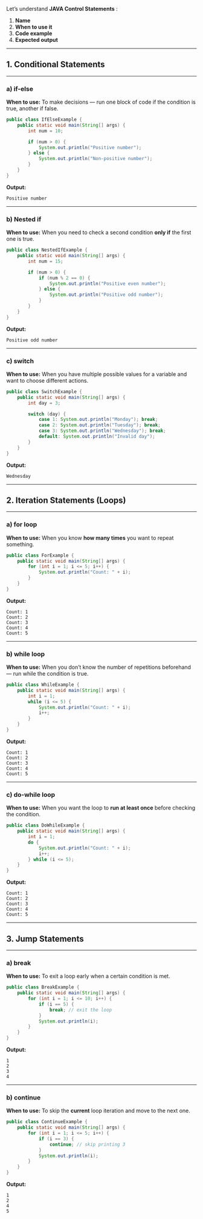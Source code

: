 Let’s understand **JAVA Control Statements** :

1. **Name**
2. **When to use it**
3. **Code example**
4. **Expected output**

---

## **1. Conditional Statements**

---

### **a) if-else**

**When to use:**
To make decisions — run one block of code if the condition is true, another if false.

```java
public class IfElseExample {
    public static void main(String[] args) {
        int num = 10;

        if (num > 0) {
            System.out.println("Positive number");
        } else {
            System.out.println("Non-positive number");
        }
    }
}
```

**Output:**

```
Positive number
```

---

### **b) Nested if**

**When to use:**
When you need to check a second condition **only if** the first one is true.

```java
public class NestedIfExample {
    public static void main(String[] args) {
        int num = 15;

        if (num > 0) {
            if (num % 2 == 0) {
                System.out.println("Positive even number");
            } else {
                System.out.println("Positive odd number");
            }
        }
    }
}
```

**Output:**

```
Positive odd number
```

---

### **c) switch**

**When to use:**
When you have multiple possible values for a variable and want to choose different actions.

```java
public class SwitchExample {
    public static void main(String[] args) {
        int day = 3;

        switch (day) {
            case 1: System.out.println("Monday"); break;
            case 2: System.out.println("Tuesday"); break;
            case 3: System.out.println("Wednesday"); break;
            default: System.out.println("Invalid day");
        }
    }
}
```

**Output:**

```
Wednesday
```

---

## **2. Iteration Statements (Loops)**

---

### **a) for loop**

**When to use:**
When you know **how many times** you want to repeat something.

```java
public class ForExample {
    public static void main(String[] args) {
        for (int i = 1; i <= 5; i++) {
            System.out.println("Count: " + i);
        }
    }
}
```

**Output:**

```
Count: 1
Count: 2
Count: 3
Count: 4
Count: 5
```

---

### **b) while loop**

**When to use:**
When you don’t know the number of repetitions beforehand — run while the condition is true.

```java
public class WhileExample {
    public static void main(String[] args) {
        int i = 1;
        while (i <= 5) {
            System.out.println("Count: " + i);
            i++;
        }
    }
}
```

**Output:**

```
Count: 1
Count: 2
Count: 3
Count: 4
Count: 5
```

---

### **c) do-while loop**

**When to use:**
When you want the loop to **run at least once** before checking the condition.

```java
public class DoWhileExample {
    public static void main(String[] args) {
        int i = 1;
        do {
            System.out.println("Count: " + i);
            i++;
        } while (i <= 5);
    }
}
```

**Output:**

```
Count: 1
Count: 2
Count: 3
Count: 4
Count: 5
```

---

## **3. Jump Statements**

---

### **a) break**

**When to use:**
To exit a loop early when a certain condition is met.

```java
public class BreakExample {
    public static void main(String[] args) {
        for (int i = 1; i <= 10; i++) {
            if (i == 5) {
                break; // exit the loop
            }
            System.out.println(i);
        }
    }
}
```

**Output:**

```
1
2
3
4
```

---

### **b) continue**

**When to use:**
To skip the **current** loop iteration and move to the next one.

```java
public class ContinueExample {
    public static void main(String[] args) {
        for (int i = 1; i <= 5; i++) {
            if (i == 3) {
                continue; // skip printing 3
            }
            System.out.println(i);
        }
    }
}
```

**Output:**

```
1
2
4
5
```

